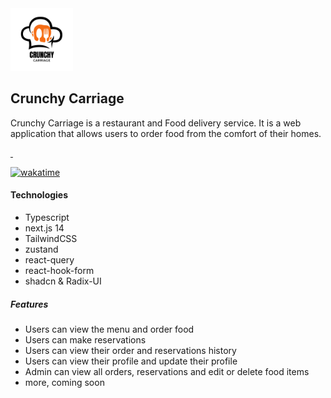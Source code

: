 <img src="./public/logo.png"  width="100px" />

## Crunchy Carriage

Crunchy Carriage is a restaurant and Food delivery service. It is a web application that allows users to order food from the comfort of their homes.

<a href="https://crunchy-carriage.netlify.app/">
<img src="https://img.shields.io/badge/Live-blue" alt="" />
</a>
<a href="https://github.com/yeasin-2002/Crunchy-Carriage">
<img src="https://img.shields.io/badge/Source_code-gray" alt="" />
</a>

[![wakatime](https://wakatime.com/badge/github/yeasin-2002/Crunchy-Carriage.svg)](https://wakatime.com/badge/github/yeasin-2002/Crunchy-Carriage)

#### Technologies

- Typescript
- next.js 14
- TailwindCSS
- zustand
- react-query
- react-hook-form
- shadcn & Radix-UI

##### Features

- Users can view the menu and order food
- Users can make reservations
- Users can view their order and reservations history
- Users can view their profile and update their profile
- Admin can view all orders, reservations and edit or delete food items
- more, coming soon
